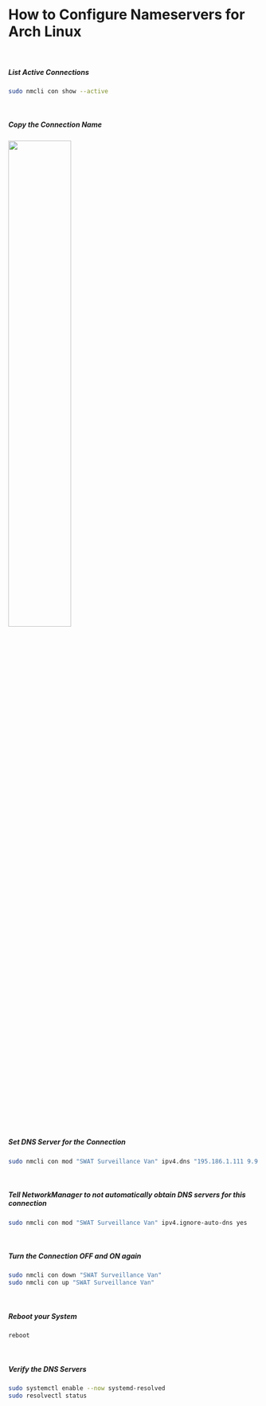 # How to Configure Nameservers for Arch Linux
 
&nbsp;&nbsp;
##### List Active Connections
```sh
sudo nmcli con show --active
```

&nbsp;&nbsp;
##### Copy the Connection Name
<img src="https://github.com/user-attachments/assets/3b2f7cb9-ad7e-48c9-b081-ef21d784150d" width="50%" height="50%" />

&nbsp;&nbsp;
##### Set DNS Server for the Connection
```sh
sudo nmcli con mod "SWAT Surveillance Van" ipv4.dns "195.186.1.111 9.9.9.9"
```

&nbsp;&nbsp;
##### Tell NetworkManager to not automatically obtain DNS servers for this connection
```sh
sudo nmcli con mod "SWAT Surveillance Van" ipv4.ignore-auto-dns yes
```

&nbsp;&nbsp;
##### Turn the Connection OFF and ON again
```sh
sudo nmcli con down "SWAT Surveillance Van"
sudo nmcli con up "SWAT Surveillance Van"
```

&nbsp;&nbsp;
##### Reboot your System
```sh
reboot
```

&nbsp;&nbsp;
##### Verify the DNS Servers
```sh
sudo systemctl enable --now systemd-resolved
sudo resolvectl status
```


